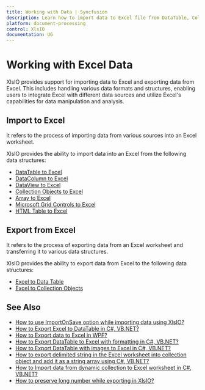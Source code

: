 ```yaml
---
title: Working with Data | Syncfusion
description: Learn how to import data to Excel file from DataTable, Collections, Array, and how to export data from Excel to DataTable objects or Collections.
platform: document-processing
control: XlsIO
documentation: UG
---
```


# Working with Excel Data

XlsIO provides support for importing data to Excel and exporting data from Excel. This includes handling various data formats and structures, enabling users to integrate Excel with different data sources and utilize Excel's capabilities for data manipulation and analysis.

## Import to Excel

It refers to the process of importing data from various sources into an Excel worksheet.

XlsIO provides the ability to import data into an Excel from the following data structures:

* [DataTable to Excel]()
* [DataColumn to Excel]()
* [DataView to Excel]()
* [Collection Objects to Excel]()
* [Array to Excel]()
* [Microsoft Grid Controls to Excel]()
* [HTML Table to Excel]()

## Export from Excel

It refers to the process of exporting data from an Excel worksheet and transferring it to various data structures.

XlsIO provides the ability to export data from Excel to the following data structures:

* [Excel to Data Table]()
* [Excel to Collection Objects]()

## See Also

* [How to use ImportOnSave option while importing data using XlsIO?](https://support.syncfusion.com/kb/article/11143/how-to-use-importonsave-option-while-importing-data-using-xlsio)
* [How to Export Excel to DataTable in C#, VB.NET?](https://support.syncfusion.com/kb/article/8172/export-excel-to-datatable-in-c-vb-net)
* [How to Export data to Excel in WPF?](https://support.syncfusion.com/kb/article/11301/export-data-to-excel-in-wpf)
* [How to Export DataTable to Excel with formatting in C#, VB.NET?](https://support.syncfusion.com/kb/article/8133/export-datatable-to-excel-with-formatting-in-c-vbnet)
* [How to Export DataTable with images to Excel in C#, VB.NET?](https://support.syncfusion.com/kb/article/8162/export-datatable-with-images-to-excel-in-c-vb-net)
* [How to export delimited string in the Excel worksheet into collection object and add it as a string array using C#, VB.NET?](https://support.syncfusion.com/kb/article/15999/how-to-export-delimited-string-in-the-excel-worksheet-into-collection-object-and-add-it-as-a-string-array-using-c-vbnet)
* [How to Import data from dynamic collection to Excel worksheet in C#, VB.NET?](https://support.syncfusion.com/kb/article/7572/import-data-from-dynamic-collection-to-excel-worksheet-in-c-vb-net)
* [How to preserve long number while exporting in XlsIO?](https://support.syncfusion.com/kb/article/7742/how-to-preserve-long-number-while-exporting-in-xlsio)